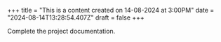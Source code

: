 +++
title = "This is a content created on 14-08-2024 at 3:00PM"
date = "2024-08-14T13:28:54.407Z"
draft = false
+++

  Complete the project documentation.
        